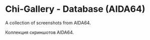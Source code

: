 # Chi-Gallery - Database (AIDA64)

A collection of screenshots from AIDA64.

Коллекция скриншотов AIDA64.
